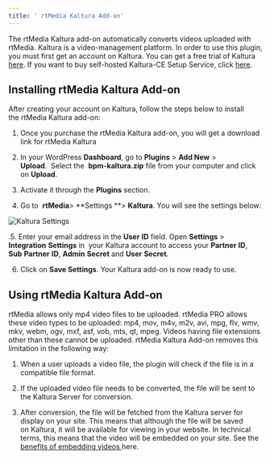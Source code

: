 ```yaml
---
title: ' rtMedia Kaltura Add-on'
---
```


The rtMedia Kaltura add-on automatically converts videos uploaded with rtMedia. Kaltura is a video-management platform. In order to use this plugin, you must first get an account on Kaltura. You can get a free trial of Kaltura [here](http://corp.kaltura.com/free-trial). If you want to buy self-hosted Kaltura-CE Setup Service, click [here](https://rtcamp.com/store/rtmedia-kaltura-ce-setup-service/).


## Installing rtMedia Kaltura Add-on


After creating your account on Kaltura, follow the steps below to install the rtMedia Kaltura add-on:

1. Once you purchase the rtMedia Kaltura add-on, you will get a download link for rtMedia Kaltura

2. In your WordPress **Dashboard**, go to **Plugins** > **Add New** > **Upload**.  Select the  **bpm-kaltura.zip** file from your computer and click on **Upload**.

3. Activate it through the **Plugins** section.

4. Go to  **rtMedia**> **Settings **> **Kaltura**. You will see the settings below:

![Kaltura Settings](http://docs.rtcamp.com/wp-content/uploads/2014/06/Kaltura-Settings.jpg)

.5. Enter your email address in the **User** **ID** field. Open **Settings** > **Integration** **Settings** in  your Kaltura account to access your **Partner** **ID**, **Sub** **Partner** **ID**, **Admin** **Secret** and **User** **Secret**.

6. Click on **Save Settings**. Your Kaltura add-on is now ready to use.


## Using rtMedia Kaltura Add-on


rtMedia allows only mp4 video files to be uploaded. rtMedia PRO allows these video types to be uploaded: mp4, mov, m4v, m2v, avi, mpg, flv, wmv, mkv, webm, ogv, mxf, asf, vob, mts, qt, mpeg. Videos having file extensions other than these cannot be uploaded. rtMedia Kaltura Add-on removes this limitation in the following way:

1. When a user uploads a video file, the plugin will check if the file is in a compatible file format.

2. If the uploaded video file needs to be converted, the file will be sent to the Kaltura Server for conversion.

3. After conversion, the file will be fetched from the Kaltura server for display on your site. This means that although the file will be saved on Kaltura, it will be available for viewing in your website. In technical terms, this means that the video will be embedded on your site. See the [benefits of embedding videos ](http://www.robertsharpassociates.com/blog/embedding-video-website/)here.






